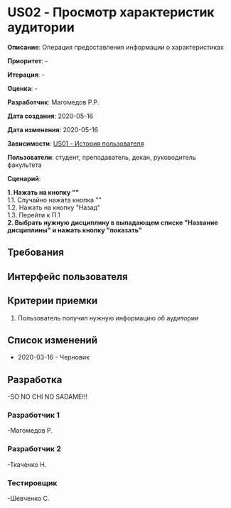 ﻿# US02 - Просмотр характеристик аудитории

**Описание**: Операция предоставления информации о характеристиках

**Приоритет**: -

**Итерация**: -

**Оценка**: -

**Разработчик**: Магомедов Р.Р.

**Дата создания**: 2020-05-16

**Дата изменения**: 2020-05-16

**Зависимости**: [US01 - История пользователя](User_Story.md)

**Пользователи**: студент, преподаватель, декан, руководитель факультета

**Сценарий**:

**1. Нажать на кнопку ""**\
1.1. Случайно нажата кнопка ""\
1.2. Нажать на кнопку "Назад"\
1.3. Перейти к П.1\
**2. Выбрать нужную дисциплину в выпадающем списке "Название дисциплины" и нажать кнопку "показать"**

## Требования


## Интерфейс пользователя


## Критерии приемки
1. Пользователь получил нужную информацию об аудитории

## Список изменений
- 2020-03-16 - Черновик

## Разработка
-SO NO CHI NO SADAME!!!

### Разработчик 1
-Магомедов Р.
### Разработчик 2
-Ткаченко Н.
### Тестировщик
-Шевченко С.
